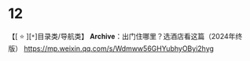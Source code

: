 
# 12

【[ :star: ][`*`]目录类/导航类】 𝐀𝐫𝐜𝐡𝐢𝐯𝐞：出门住哪里？选酒店看这篇（2024年终版） https://mp.weixin.qq.com/s/Wdmww56GHYubhyOByi2hyg
